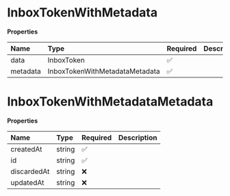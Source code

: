 # InboxTokenWithMetadata

**Properties**

| Name     | Type                           | Required | Description |
| :------- | :----------------------------- | :------- | :---------- |
| data     | InboxToken                     | ✅       |             |
| metadata | InboxTokenWithMetadataMetadata | ✅       |             |

# InboxTokenWithMetadataMetadata

**Properties**

| Name        | Type   | Required | Description |
| :---------- | :----- | :------- | :---------- |
| createdAt   | string | ✅       |             |
| id          | string | ✅       |             |
| discardedAt | string | ❌       |             |
| updatedAt   | string | ❌       |             |
